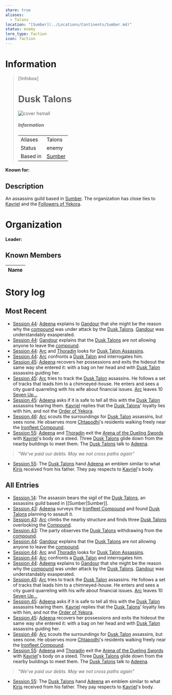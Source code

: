 ```yaml
---
share: true
aliases:
  - Talons
location: "[Sumber](../Locations/Continents/Sumber.md)"
status: enemy
lore_type: faction
icon: faction
---
```

# Information
> [!infobox]
> # Dusk Talons
> ![cover hsmall](insertimage.png)
> ##### Information
> |   |  |
> | ---- | ---- |
> | Aliases | Talons|
> | Status| enemy|
> | Based in|  [Sumber](../Locations/Continents/Sumber.md)|
#### Known for:
## Description
An assassins guild based in [Sumber](../Locations/Continents/Sumber.md). The organization has close ties to [Kayriel](../../Kayriel%20Acquermann.md) and the [Followers of Yekora](./Followers%20of%20Yekora.md).
# Organization
#### Leader:
## Known Members
| Name |
| ---- |

# Story log
## Most Recent
- [Session 44](../Session%20Log/Session%2044.md): [Adeena](Adeena%20Oberon.md) explains to [Gandour](Gandour%20Ironfleet.md) that she might be the reason why the [compound](Ironfleet%20Compound.md) was under attack by the [Dusk Talons](Dusk%20Talons.md). [Gandour](Gandour%20Ironfleet.md) was understandably exasperated.
- [Session 44](../Session%20Log/Session%2044.md): [Gandour](Gandour%20Ironfleet.md) explains that the [Dusk Talons](Dusk%20Talons.md) are not allowing anyone to leave the [compound](Ironfleet%20Compound.md).
- [Session 44](../Session%20Log/Session%2044.md): [Arc](Arc.md) and [Thoradin](Thoradin%20Goodman.md) looks for [Dusk Talon Assassins](Dusk%20Talons.md).
- [Session 44](../Session%20Log/Session%2044.md): [Arc](Arc.md) confronts a [Dusk Talon](Dusk%20Talons.md) and interrogates him.
- [Session 45](../Session%20Log/Session%2045.md): [Adeena](Adeena%20Oberon.md) recovers her possessions and exits the hideout the same way she entered it: with a bag on her head and with [Dusk Talon](Dusk%20Talons.md) assassins guiding her.
- [Session 45](../Session%20Log/Session%2045.md): [Arc](Arc.md) tries to track the [Dusk Talon](Dusk%20Talons.md) assassins. He follows a set of tracks that leads him to a chimneyed-house. He enters and sees a city guard quarreling with his wife about financial issues. [Arc](Arc.md) leaves 10 [Seven Up...](Seven%20Up....md)
- [Session 45](../Session%20Log/Session%2045.md): [Adeena](Adeena%20Oberon.md) asks if it is safe to tell all this with the [Dusk Talon](Dusk%20Talons.md) assassins hearing them. [Kayriel](Kayriel%20Acquermann.md) replies that the [Dusk Talons](Dusk%20Talons.md)' loyalty lies with him, and not the [Order of Yekora](Followers%20of%20Yekora.md).
- [Session 46](../Session%20Log/Session%2046.md): [Arc](Arc.md) scouts the surroundings for [Dusk Talon](Dusk%20Talons.md) assassins, but sees none. He observes more [Chtapodhi](Chtapodhi%20District.md)'s residents walking freely near the [Ironfleet Compound](Ironfleet%20Compound.md).
- [Session 55](../Session%20Log/Session%2055.md): [Adeena](Adeena%20Oberon.md) and [Thoradin](Thoradin%20Goodman.md) exit the [Arena of the Dueling Swords](Arena%20of%20the%20Dueling%20Swords.md) with [Kayriel](Kayriel%20Acquermann.md)'s body on a steed. Three [Dusk Talons](Dusk%20Talons.md) glide down from the nearby buildings to meet them. The [Dusk Talons](Dusk%20Talons.md) talk to [Adeena](Adeena%20Oberon.md).
> *"We've paid our debts. May we not cross paths again"*
- [Session 55](../Session%20Log/Session%2055.md): The [Dusk Talons](Dusk%20Talons.md) hand [Adeena](Adeena%20Oberon.md) an emblem similar to what [Kiris](Kiris%20Acquermann.md) received from his father. They pay respects to [Kayriel](Kayriel%20Acquermann.md)'s body.

## All Entries
- [Session 14](../../Session%2014.md): The assassin bears the sigil of the [Dusk Talons](Dusk%20Talons.md), an assassins guild based in [[Sumber|Sumber]].
- [Session 43](../Session%20Log/Session%2043.md): [Adeena](Adeena%20Oberon.md) surveys the [Ironfleet Compound](Ironfleet%20Compound.md) and found [Dusk Talons](Dusk%20Talons.md) planning to assault it.
- [Session 43](../Session%20Log/Session%2043.md): [Arc](Arc.md) climbs the nearby structure and finds three [Dusk Talons](Dusk%20Talons.md) overlooking the [Compound](Ironfleet%20Compound.md).
- [Session 43](../Session%20Log/Session%2043.md): The party observes the [Dusk Talons](Dusk%20Talons.md) withdrawing from the [compound](Ironfleet%20Compound.md).
- [Session 44](../Session%20Log/Session%2044.md): [Gandour](Gandour%20Ironfleet.md) explains that the [Dusk Talons](Dusk%20Talons.md) are not allowing anyone to leave the [compound](Ironfleet%20Compound.md).
- [Session 44](../Session%20Log/Session%2044.md): [Arc](Arc.md) and [Thoradin](Thoradin%20Goodman.md) looks for [Dusk Talon Assassins](Dusk%20Talons.md).
- [Session 44](../Session%20Log/Session%2044.md): [Arc](Arc.md) confronts a [Dusk Talon](Dusk%20Talons.md) and interrogates him.
- [Session 44](../Session%20Log/Session%2044.md): [Adeena](Adeena%20Oberon.md) explains to [Gandour](Gandour%20Ironfleet.md) that she might be the reason why the [compound](Ironfleet%20Compound.md) was under attack by the [Dusk Talons](Dusk%20Talons.md). [Gandour](Gandour%20Ironfleet.md) was understandably exasperated.
- [Session 45](../Session%20Log/Session%2045.md): [Arc](Arc.md) tries to track the [Dusk Talon](Dusk%20Talons.md) assassins. He follows a set of tracks that leads him to a chimneyed-house. He enters and sees a city guard quarreling with his wife about financial issues. [Arc](Arc.md) leaves 10 [Seven Up...](Seven%20Up....md)
- [Session 45](../Session%20Log/Session%2045.md): [Adeena](Adeena%20Oberon.md) asks if it is safe to tell all this with the [Dusk Talon](Dusk%20Talons.md) assassins hearing them. [Kayriel](Kayriel%20Acquermann.md) replies that the [Dusk Talons](Dusk%20Talons.md)' loyalty lies with him, and not the [Order of Yekora](Followers%20of%20Yekora.md).
- [Session 45](../Session%20Log/Session%2045.md): [Adeena](Adeena%20Oberon.md) recovers her possessions and exits the hideout the same way she entered it: with a bag on her head and with [Dusk Talon](Dusk%20Talons.md) assassins guiding her.
- [Session 46](../Session%20Log/Session%2046.md): [Arc](Arc.md) scouts the surroundings for [Dusk Talon](Dusk%20Talons.md) assassins, but sees none. He observes more [Chtapodhi](Chtapodhi%20District.md)'s residents walking freely near the [Ironfleet Compound](Ironfleet%20Compound.md).
- [Session 55](../Session%20Log/Session%2055.md): [Adeena](Adeena%20Oberon.md) and [Thoradin](Thoradin%20Goodman.md) exit the [Arena of the Dueling Swords](Arena%20of%20the%20Dueling%20Swords.md) with [Kayriel](Kayriel%20Acquermann.md)'s body on a steed. Three [Dusk Talons](Dusk%20Talons.md) glide down from the nearby buildings to meet them. The [Dusk Talons](Dusk%20Talons.md) talk to [Adeena](Adeena%20Oberon.md).
> *"We've paid our debts. May we not cross paths again"*
- [Session 55](../Session%20Log/Session%2055.md): The [Dusk Talons](Dusk%20Talons.md) hand [Adeena](Adeena%20Oberon.md) an emblem similar to what [Kiris](Kiris%20Acquermann.md) received from his father. They pay respects to [Kayriel](Kayriel%20Acquermann.md)'s body.
